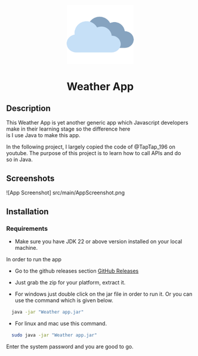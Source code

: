 <div align="center">
  <a href="https://github.com/Spike271/WeatherApp" target="_blank">
    <img width="180" src="src/main/resources/res/img/cloudy.png" alt="Weather app logo">
  </a>  
</div>

<h1 align="center">Weather App</h1>

## Description
This Weather App is yet another generic app which Javascript developers make in their learning stage so the difference here is I use Java to make this app.


In the following project, I largely copied the code of @TapTap_196 on youtube. The purpose of this project is to learn how to call APIs and do so in Java.
## Screenshots

![App Screenshot] src/main/AppScreenshot.png

## Installation

### Requirements

- Make sure you have JDK 22 or above version installed on your local machine.

In order to run the app

* Go to the github releases section [GitHub Releases](https://github.com/Spike271/WeatherApp/releases) 

* Just grab the zip for your platform, extract it.

* For windows just double click on the jar file in order to run it. Or you can use the command which is given below.

```bash
  java -jar "Weather app.jar"
```

* For linux and mac use this command.

```bash
  sudo java -jar "Weather app.jar"
```
Enter the system password and you are good to go.

    